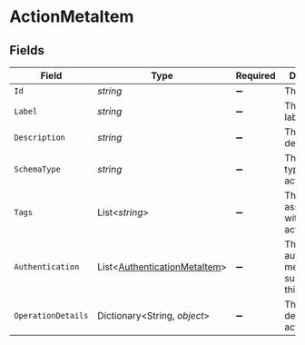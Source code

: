 # ActionMetaItem


## Fields

| Field                                                                             | Type                                                                              | Required                                                                          | Description                                                                       |
| --------------------------------------------------------------------------------- | --------------------------------------------------------------------------------- | --------------------------------------------------------------------------------- | --------------------------------------------------------------------------------- |
| `Id`                                                                              | *string*                                                                          | :heavy_minus_sign:                                                                | The action ID                                                                     |
| `Label`                                                                           | *string*                                                                          | :heavy_minus_sign:                                                                | The action label                                                                  |
| `Description`                                                                     | *string*                                                                          | :heavy_minus_sign:                                                                | The action description                                                            |
| `SchemaType`                                                                      | *string*                                                                          | :heavy_minus_sign:                                                                | The schema type for the action                                                    |
| `Tags`                                                                            | List<*string*>                                                                    | :heavy_minus_sign:                                                                | The tags associated with this action                                              |
| `Authentication`                                                                  | List<[AuthenticationMetaItem](../../Models/Components/AuthenticationMetaItem.md)> | :heavy_minus_sign:                                                                | The authentication methods supported by this action                               |
| `OperationDetails`                                                                | Dictionary<String, *object*>                                                      | :heavy_minus_sign:                                                                | The operation details for the action                                              |